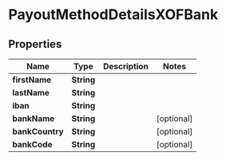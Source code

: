 

# PayoutMethodDetailsXOFBank

## Properties

Name | Type | Description | Notes
------------ | ------------- | ------------- | -------------
**firstName** | **String** |  | 
**lastName** | **String** |  | 
**iban** | **String** |  | 
**bankName** | **String** |  |  [optional]
**bankCountry** | **String** |  |  [optional]
**bankCode** | **String** |  |  [optional]



